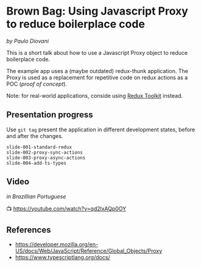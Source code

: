 # Brown Bag: Using Javascript Proxy to reduce boilerplace code

_by Paulo Diovani_

This is a short talk about how to use a Javascript Proxy object to reduce boilerplace code.

The example app uses a (maybe outdated) redux-thunk application. The Proxy is used as a replacement
for repetitive code on redux actions as a POC (_proof of concept_).

Note: for real-world applications, conside using [Redux Toolkit](https://redux.js.org/redux-toolkit/overview) instead.

## Presentation progress

Use `git tag` present the application in different development states, before and after the changes.

```
slide-001-standard-redux
slide-002-proxy-sync-actions
slide-003-proxy-async-actions
slide-004-add-ts-types
```

## Video

_in Brazillian Portuguese_

📺 https://youtube.com/watch?v=qd2lxAQp0OY

## References

- https://developer.mozilla.org/en-US/docs/Web/JavaScript/Reference/Global_Objects/Proxy
- https://www.typescriptlang.org/docs/
